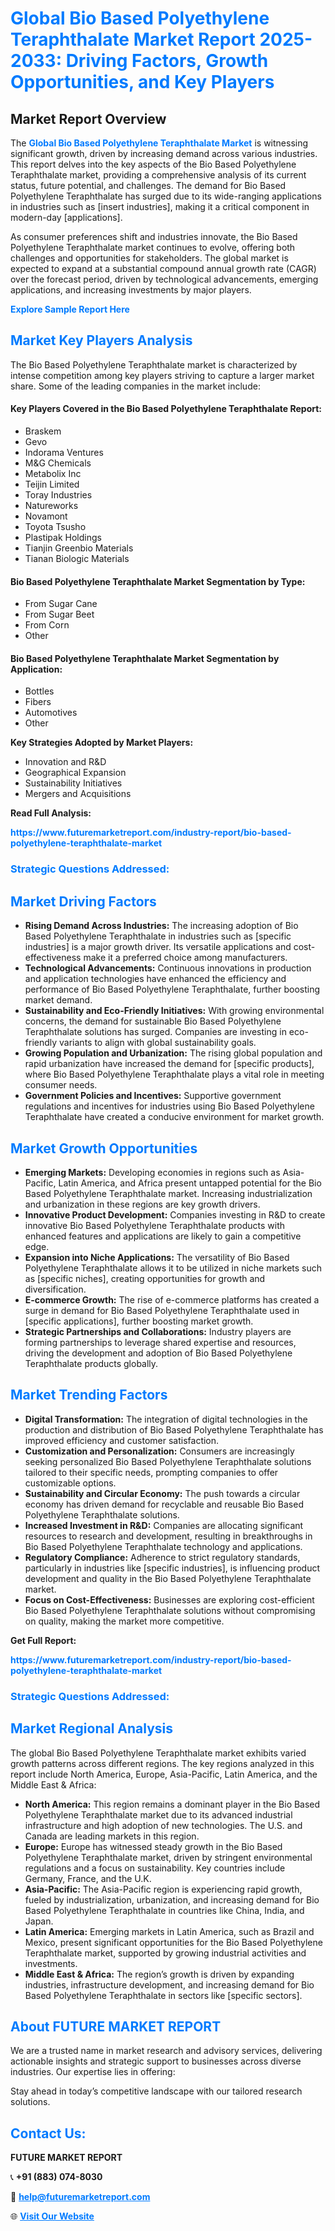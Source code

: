 <h1 style="color: #007BFF;">Global Bio Based Polyethylene Teraphthalate Market Report 2025-2033: Driving Factors, Growth Opportunities, and Key Players</h1>

<section id="overview">
<h2>Market Report Overview</h2>
<p>The <a href="https://www.futuremarketreport.com/industry-report/bio-based-polyethylene-teraphthalate-market" style="color: #007BFF; text-decoration: none;"><strong>Global Bio Based Polyethylene Teraphthalate Market</strong></a> is witnessing significant growth, driven by increasing demand across various industries. This report delves into the key aspects of the Bio Based Polyethylene Teraphthalate market, providing a comprehensive analysis of its current status, future potential, and challenges. The demand for Bio Based Polyethylene Teraphthalate has surged due to its wide-ranging applications in industries such as [insert industries], making it a critical component in modern-day [applications].</p>
<p>As consumer preferences shift and industries innovate, the Bio Based Polyethylene Teraphthalate market continues to evolve, offering both challenges and opportunities for stakeholders. The global market is expected to expand at a substantial compound annual growth rate (CAGR) over the forecast period, driven by technological advancements, emerging applications, and increasing investments by major players.</p>
</section>

<section id="overview">
<p><a href="https://www.futuremarketreport.com/request-sample/reportId=92784" style="color: #007BFF; text-decoration: none;"><strong>Explore Sample Report Here</strong></a></p>
</section>

<section id="key-players">
<h2 style="color: #007BFF;">Market Key Players Analysis</h2>
<p>The Bio Based Polyethylene Teraphthalate market is characterized by intense competition among key players striving to capture a larger market share. Some of the leading companies in the market include:</p>
<h4>Key Players Covered in the Bio Based Polyethylene Teraphthalate Report:</h4>
<ul><li>Braskem</li><li>Gevo</li><li>Indorama Ventures</li><li>M&amp;G Chemicals</li><li>Metabolix Inc</li><li>Teijin Limited</li><li>Toray Industries</li><li>Natureworks</li><li>Novamont</li><li>Toyota Tsusho</li><li>Plastipak Holdings</li><li>Tianjin Greenbio Materials</li><li>Tianan Biologic Materials</li></ul>
<h4>Bio Based Polyethylene Teraphthalate Market Segmentation by Type:</h4>
<ul><li>From Sugar Cane</li><li>From Sugar Beet</li><li>From Corn</li><li>Other</li></ul>

<h4>Bio Based Polyethylene Teraphthalate Market Segmentation by Application:</h4>
<ul><li>Bottles</li><li>Fibers</li><li>Automotives</li><li>Other</li></ul>
<p><strong>Key Strategies Adopted by Market Players:</strong></p>
<ul>
<li>Innovation and R&D</li>
<li>Geographical Expansion</li>
<li>Sustainability Initiatives</li>
<li>Mergers and Acquisitions</li>
</ul>
</section>

<section>
<p><strong>Read Full Analysis: </strong></p><a href="https://www.futuremarketreport.com/industry-report/bio-based-polyethylene-teraphthalate-market" style="color: #007BFF; text-decoration: none;"><strong>https://www.futuremarketreport.com/industry-report/bio-based-polyethylene-teraphthalate-market</strong></a>
<h3 style="color: #007BFF;">Strategic Questions Addressed:</h3>
</section>

<section id="driving-factors">
<h2 style="color: #007BFF;">Market Driving Factors</h2>
<ul>
<li><strong>Rising Demand Across Industries:</strong> The increasing adoption of Bio Based Polyethylene Teraphthalate in industries such as [specific industries] is a major growth driver. Its versatile applications and cost-effectiveness make it a preferred choice among manufacturers.</li>
<li><strong>Technological Advancements:</strong> Continuous innovations in production and application technologies have enhanced the efficiency and performance of Bio Based Polyethylene Teraphthalate, further boosting market demand.</li>
<li><strong>Sustainability and Eco-Friendly Initiatives:</strong> With growing environmental concerns, the demand for sustainable Bio Based Polyethylene Teraphthalate solutions has surged. Companies are investing in eco-friendly variants to align with global sustainability goals.</li>
<li><strong>Growing Population and Urbanization:</strong> The rising global population and rapid urbanization have increased the demand for [specific products], where Bio Based Polyethylene Teraphthalate plays a vital role in meeting consumer needs.</li>
<li><strong>Government Policies and Incentives:</strong> Supportive government regulations and incentives for industries using Bio Based Polyethylene Teraphthalate have created a conducive environment for market growth.</li>
</ul>
</section>

<section id="growth-opportunities">
<h2 style="color: #007BFF;">Market Growth Opportunities</h2>
<ul>
<li><strong>Emerging Markets:</strong> Developing economies in regions such as Asia-Pacific, Latin America, and Africa present untapped potential for the Bio Based Polyethylene Teraphthalate market. Increasing industrialization and urbanization in these regions are key growth drivers.</li>
<li><strong>Innovative Product Development:</strong> Companies investing in R&D to create innovative Bio Based Polyethylene Teraphthalate products with enhanced features and applications are likely to gain a competitive edge.</li>
<li><strong>Expansion into Niche Applications:</strong> The versatility of Bio Based Polyethylene Teraphthalate allows it to be utilized in niche markets such as [specific niches], creating opportunities for growth and diversification.</li>
<li><strong>E-commerce Growth:</strong> The rise of e-commerce platforms has created a surge in demand for Bio Based Polyethylene Teraphthalate used in [specific applications], further boosting market growth.</li>
<li><strong>Strategic Partnerships and Collaborations:</strong> Industry players are forming partnerships to leverage shared expertise and resources, driving the development and adoption of Bio Based Polyethylene Teraphthalate products globally.</li>
</ul>
</section>

<section id="trending-factors">
<h2 style="color: #007BFF;">Market Trending Factors</h2>
<ul>
<li><strong>Digital Transformation:</strong> The integration of digital technologies in the production and distribution of Bio Based Polyethylene Teraphthalate has improved efficiency and customer satisfaction.</li>
<li><strong>Customization and Personalization:</strong> Consumers are increasingly seeking personalized Bio Based Polyethylene Teraphthalate solutions tailored to their specific needs, prompting companies to offer customizable options.</li>
<li><strong>Sustainability and Circular Economy:</strong> The push towards a circular economy has driven demand for recyclable and reusable Bio Based Polyethylene Teraphthalate solutions.</li>
<li><strong>Increased Investment in R&D:</strong> Companies are allocating significant resources to research and development, resulting in breakthroughs in Bio Based Polyethylene Teraphthalate technology and applications.</li>
<li><strong>Regulatory Compliance:</strong> Adherence to strict regulatory standards, particularly in industries like [specific industries], is influencing product development and quality in the Bio Based Polyethylene Teraphthalate market.</li>
<li><strong>Focus on Cost-Effectiveness:</strong> Businesses are exploring cost-efficient Bio Based Polyethylene Teraphthalate solutions without compromising on quality, making the market more competitive.</li>
</ul>
</section>

<section>
<p><strong>Get Full Report: </strong></p><a href="https://www.futuremarketreport.com/industry-report/bio-based-polyethylene-teraphthalate-market" style="color: #007BFF; text-decoration: none;"><strong>https://www.futuremarketreport.com/industry-report/bio-based-polyethylene-teraphthalate-market</strong></a>
<h3 style="color: #007BFF;">Strategic Questions Addressed:</h3>
</section>


<section id="regional-analysis">
<h2 style="color: #007BFF;">Market Regional Analysis</h2>
<p>The global Bio Based Polyethylene Teraphthalate market exhibits varied growth patterns across different regions. The key regions analyzed in this report include North America, Europe, Asia-Pacific, Latin America, and the Middle East & Africa:</p>
<ul>
<li><strong>North America:</strong> This region remains a dominant player in the Bio Based Polyethylene Teraphthalate market due to its advanced industrial infrastructure and high adoption of new technologies. The U.S. and Canada are leading markets in this region.</li>
<li><strong>Europe:</strong> Europe has witnessed steady growth in the Bio Based Polyethylene Teraphthalate market, driven by stringent environmental regulations and a focus on sustainability. Key countries include Germany, France, and the U.K.</li>
<li><strong>Asia-Pacific:</strong> The Asia-Pacific region is experiencing rapid growth, fueled by industrialization, urbanization, and increasing demand for Bio Based Polyethylene Teraphthalate in countries like China, India, and Japan.</li>
<li><strong>Latin America:</strong> Emerging markets in Latin America, such as Brazil and Mexico, present significant opportunities for the Bio Based Polyethylene Teraphthalate market, supported by growing industrial activities and investments.</li>
<li><strong>Middle East & Africa:</strong> The region’s growth is driven by expanding industries, infrastructure development, and increasing demand for Bio Based Polyethylene Teraphthalate in sectors like [specific sectors].</li>
</ul>
</section>

<footer>
<h2 style="color: #007BFF;">About FUTURE MARKET REPORT</h2>
<p>We are a trusted name in market research and advisory services, delivering actionable insights and strategic support to businesses across diverse industries. Our expertise lies in offering:</p>

<p>Stay ahead in today’s competitive landscape with our tailored research solutions.</p>

<h2 style="color: #007BFF;">Contact Us:</h2>
<p><strong>FUTURE MARKET REPORT</strong></p>
<p>📞 <strong>+91 (883) 074-8030</strong></p>
<p>📧 <strong><a href="mailto:help@futuremarketreport.com" style="color: #007BFF;">help@futuremarketreport.com</a></strong></p>
<p>🌐 <strong><a href="https://www.futuremarketreport.com/" style="color: #007BFF;">Visit Our Website</a></strong></p>
</footer>